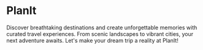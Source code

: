 # PlanIt
Discover breathtaking destinations and create unforgettable memories with curated travel experiences. From scenic landscapes to vibrant cities, your next adventure awaits. Let's make your dream trip a reality at PlanIt!
